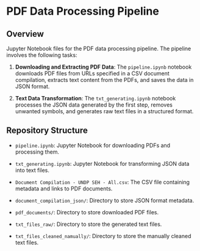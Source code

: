 # PDF Data Processing Pipeline

## Overview

Jupyter Notebook files for the PDF data processing pipeline. The pipeline involves the following tasks:

1. **Downloading and Extracting PDF Data**: The `pipeline.ipynb` notebook downloads PDF files from URLs specified in a CSV document compilation, extracts text content from the PDFs, and saves the data in JSON format.

2. **Text Data Transformation**: The `txt_generating.ipynb` notebook processes the JSON data generated by the first step, removes unwanted symbols, and generates raw text files in a structured format.

## Repository Structure

- `pipeline.ipynb`: Jupyter Notebook for downloading PDFs and processing them.

- `txt_generating.ipynb`: Jupyter Notebook for transforming JSON data into text files.

- `Document Compilation - UNDP SEH - All.csv`: The CSV file containing metadata and links to PDF documents.

- `document_compilation_json/`: Directory to store JSON format metadata.

- `pdf_documents/`: Directory to store downloaded PDF files.

- `txt_files_raw/`: Directory to store the generated text files.

- `txt_files_cleaned_namually/`: Directory to store the manually cleaned text files.
